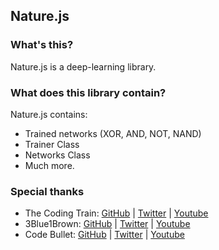 ## Nature.js

### What's this?
Nature.js is a deep-learning library.

### What does this library contain?
Nature.js contains:
- Trained networks (XOR, AND, NOT, NAND)
- Trainer Class
- Networks Class
- Much more.

### Special thanks
- The Coding Train: [GitHub](https://github.com/CodingTrain/) | [Twitter](http://twitter.com/shiffman) | [Youtube](http://youtube.com/user/shiffman)
- 3Blue1Brown: [GitHub](https://github.com/3b1b/) | [Twitter](https://twitter.com/3blue1brown) | [Youtube](https://www.youtube.com/channel/UCYO_jab_esuFRV4b17AJtAw)
- Code Bullet: [GitHub](https://github.com/Code-Bullet/) | [Twitter](https://twitter.com/code_bullet) | [Youtube](https://www.youtube.com/CodeBullet)
